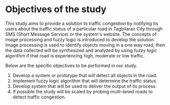 # Objectives of the study

This study aims to provide a solution to traffic congestion by notifying its users
about the traffic status of a particular road in Tagbilaran City through SMS (Short Message Service)
or the system's website. The concepts of image processing and fuzzy  logic is introduced
to develop the solution. Image processing is used to identify objects moving in a one way road,
then the data collected will be synthesized and analyzed by using fuzzy logic algorithm if
that road is experiencing high, moderate or low traffic.

Below are the specific objectives to be performed in our study.

1. Develop a system or prototype that will detect all objects in the road.
2. Implement fuzzy logic algorithm that will determine the traffic status.
3. Develop system that will be used to deliver the output of its process.
4. If possible the study will be scaled by probing multi-laned roads to detect traffic congestion.



